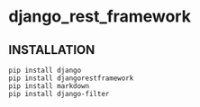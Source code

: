 # django_rest_framework


## INSTALLATION

    pip install django 
    pip install djangorestframework
    pip install markdown       
    pip install django-filter  



